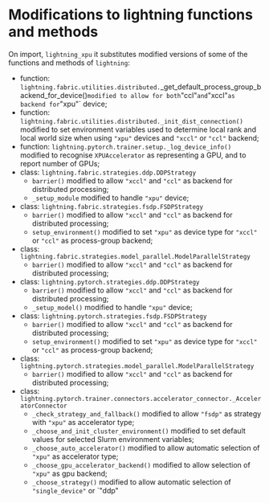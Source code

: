 # Modifications to lightning functions and methods

On import, `lightning_xpu` it substitutes modified versions of some of
the functions and methods of `lightning`:
- function: `lightning.fabric.utilities.distributed.`_get_default_process_group_backend_for_device()`
  modified to allow for both `"ccl"` and `"xccl"` as backend for `"xpu"` device;
- function: `lightning.fabric.utilities.distributed._init_dist_connection()`
  modified to set environment variables used to determine local rank
  and local world size when using `"xpu"` devices and `"xccl"` or `"ccl"` backend;
- function: `lightning.pytorch.trainer.setup._log_device_info()`
  modified to recognise `XPUAccelerator` as representing a GPU,
  and to report number of GPUs;  
- class: `lightning.fabric.strategies.ddp.DDPStrategy`
	- `barrier()`
       modified to allow `"xccl"` and `"ccl"` as backend for distributed processing;
	- `_setup_module`
      modified to handle `"xpu"` device;
- class: `lightning.fabric.strategies.fsdp.FSDPStrategy`
	- `barrier()`
      modified to allow `"xccl"` and `"ccl"` as backend for distributed processing;
	- `setup_environment()`
      modified to set `"xpu"` as device type for `"xccl"` or `"ccl"` as
      process-group backend;
- class: `lightning.fabric.strategies.model_parallel.ModelParallelStrategy`
	- `barrier()`
      modified to allow `"xccl"` and `"ccl"` as backend for distributed processing;
- class: `lightning.pytorch.strategies.ddp.DDPStrategy`
	- `barrier()`
       modified to allow `"xccl"` and `"ccl"` as backend for distributed processing;
	- `_setup_model()`
      modified to handle `"xpu"` device;
- class: `lightning.pytorch.strategies.fsdp.FSDPStrategy`
	- `barrier()`
       modified to allow `"xccl"` and `"ccl"` as backend for distributed processing;
	- `setup_environment()`
      modified to set `"xpu"` as device type for `"xccl"` or `"ccl"` as
      process-group backend;
- class: `lightning.pytorch.strategies.model_parallel.ModelParallelStrategy`
	- `barrier()`
       modified to allow `"xccl"` and `"ccl"` as backend for distributed processing;
- class: `lightning.pytorch.trainer.connectors.accelerator_connector._AcceleratorConnector`
	- `_check_strategy_and_fallback()`
      modified to allow `"fsdp"` as strategy with `"xpu"` as accelerator type;
	- `_choose_and_init_cluster_environment()`
      modified to set default values for selected Slurm environment variables;
	- `_choose_auto_accelerator()`
      modified to allow automatic selection of `"xpu"` as accelerator type;
	- `_choose_gpu_accelerator_backend()`
      modified to allow selection of `"xpu"` as gpu backend;
	- `_choose_strategy()`
      modified to allow automatic selection of `"single_device"` or `"ddp"
